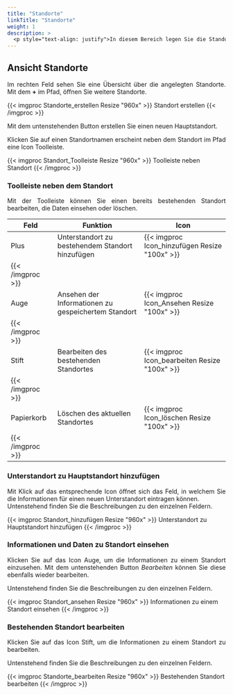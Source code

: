 ```yaml
---
title: "Standorte"
linkTitle: "Standorte"
weight: 1
description: >
  <p style="text-align: justify">In diesem Bereich legen Sie die Standorte der Ressourcen fest, fügen neue hinzu oder löschen Standorte.  </p>  
---
```


## Ansicht Standorte

<p style="text-align: justify">
Im rechten Feld sehen Sie eine Übersicht über die angelegten Standorte. Mit dem <b>+</b> im Pfad, öffnen Sie weitere Standorte.</p>

{{< imgproc Standorte_erstellen Resize "960x" >}}
Standort erstellen
{{< /imgproc >}}

<p style="text-align: justify"> Mit dem untenstehenden Button erstellen Sie einen neuen Hauptstandort. </p>

<p style="text-align: justify"> Klicken Sie auf einen Standortnamen erscheint neben dem Standort im Pfad eine Icon Toolleiste. </p>

{{< imgproc Standort_Toolleiste Resize "960x" >}}
Toolleiste neben Standort
{{< /imgproc >}}

### Toolleiste neben dem Standort

<p style="text-align: justify">
Mit der Toolleiste können Sie einen bereits bestehenden Standort bearbeiten, die Daten einsehen oder löschen. </p>

| Feld         | Funktion         | Icon |
| ------------- |-------------  | -------------  |
| Plus         | Unterstandort zu bestehendem Standort hinzufügen | {{< imgproc Icon_hinzufügen Resize "100x" >}}
{{< /imgproc >}} |
| Auge    |  Ansehen der Informationen zu gespeichertem Standort   |   {{< imgproc Icon_Ansehen Resize "100x" >}}
{{< /imgproc >}} |
| Stift  |  Bearbeiten des bestehenden Standortes    |   {{< imgproc Icon_bearbeiten Resize "100x" >}}
{{< /imgproc >}} |
| Papierkorb   | Löschen des aktuellen Standortes      |   {{< imgproc Icon_löschen Resize "100x" >}}
{{< /imgproc >}} |

### Unterstandort zu Hauptstandort hinzufügen

<p style="text-align: justify">
Mit Klick auf das entsprechende Icon öffnet sich das Feld, in welchem Sie die Informationen für einen neuen Unterstandort eintragen können. </br>
Untenstehend finden Sie die Beschreibungen zu den einzelnen Feldern. </p>

{{< imgproc Standort_hinzufügen Resize "960x" >}}
Unterstandort zu Hauptstandort hinzufügen
{{< /imgproc >}}

### Informationen und Daten zu Standort einsehen

<p style="text-align: justify">
Klicken Sie auf das Icon Auge, um die Informationen zu einem Standort einzusehen. Mit dem untenstehenden Button <i>Bearbeiten</i> können Sie diese ebenfalls wieder bearbeiten. </p>

<p style="text-align: justify"> Untenstehend finden Sie die Beschreibungen zu den einzelnen Feldern. </p>

{{< imgproc Standort_ansehen Resize "960x" >}}
Informationen zu einem Standort einsehen
{{< /imgproc >}}

### Bestehenden Standort bearbeiten

<p style="text-align: justify">
Klicken Sie auf das Icon Stift, um die Informationen zu einem Standort zu bearbeiten. </p>

<p style="text-align: justify"> Untenstehend finden Sie die Beschreibungen zu den einzelnen Feldern. </p>

{{< imgproc Standorte_bearbeiten Resize "960x" >}}
Bestehenden Standort bearbeiten
{{< /imgproc >}}

